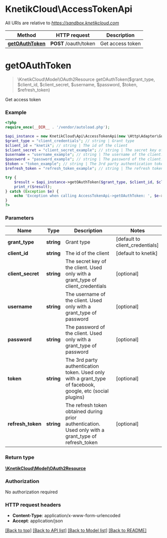 # KnetikCloud\AccessTokenApi

All URIs are relative to *https://sandbox.knetikcloud.com*

Method | HTTP request | Description
------------- | ------------- | -------------
[**getOAuthToken**](AccessTokenApi.md#getOAuthToken) | **POST** /oauth/token | Get access token


# **getOAuthToken**
> \KnetikCloud\Model\OAuth2Resource getOAuthToken($grant_type, $client_id, $client_secret, $username, $password, $token, $refresh_token)

Get access token

### Example
```php
<?php
require_once(__DIR__ . '/vendor/autoload.php');

$api_instance = new KnetikCloud\Api\AccessTokenApi(new \Http\Adapter\Guzzle6\Client());
$grant_type = "client_credentials"; // string | Grant type
$client_id = "knetik"; // string | The id of the client
$client_secret = "client_secret_example"; // string | The secret key of the client.  Used only with a grant_type of client_credentials
$username = "username_example"; // string | The username of the client. Used only with a grant_type of password
$password = "password_example"; // string | The password of the client. Used only with a grant_type of password
$token = "token_example"; // string | The 3rd party authentication token. Used only with a grant_type of facebook, google, etc (social plugins)
$refresh_token = "refresh_token_example"; // string | The refresh token obtained during prior authentication. Used only with a grant_type of refresh_token

try {
    $result = $api_instance->getOAuthToken($grant_type, $client_id, $client_secret, $username, $password, $token, $refresh_token);
    print_r($result);
} catch (Exception $e) {
    echo 'Exception when calling AccessTokenApi->getOAuthToken: ', $e->getMessage(), PHP_EOL;
}
?>
```

### Parameters

Name | Type | Description  | Notes
------------- | ------------- | ------------- | -------------
 **grant_type** | **string**| Grant type | [default to client_credentials]
 **client_id** | **string**| The id of the client | [default to knetik]
 **client_secret** | **string**| The secret key of the client.  Used only with a grant_type of client_credentials | [optional]
 **username** | **string**| The username of the client. Used only with a grant_type of password | [optional]
 **password** | **string**| The password of the client. Used only with a grant_type of password | [optional]
 **token** | **string**| The 3rd party authentication token. Used only with a grant_type of facebook, google, etc (social plugins) | [optional]
 **refresh_token** | **string**| The refresh token obtained during prior authentication. Used only with a grant_type of refresh_token | [optional]

### Return type

[**\KnetikCloud\Model\OAuth2Resource**](../Model/OAuth2Resource.md)

### Authorization

No authorization required

### HTTP request headers

 - **Content-Type**: application/x-www-form-urlencoded
 - **Accept**: application/json

[[Back to top]](#) [[Back to API list]](../../README.md#documentation-for-api-endpoints) [[Back to Model list]](../../README.md#documentation-for-models) [[Back to README]](../../README.md)

